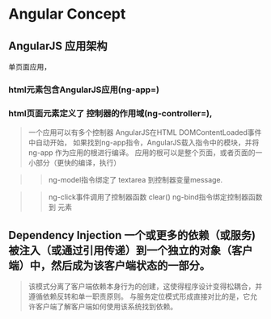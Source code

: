 # Angular Concept

## AngularJS 应用架构 
单页面应用， 
### html元素包含AngularJS应用(ng-app=) 
### html页面元素定义了 控制器的作用域(ng-controller=), 
>一个应用可以有多个控制器 AngularJS在HTML DOMContentLoaded事件中自动开始， 如果找到ng-app指令，AngularJS载入指令中的模块，并将ng-app 作为应用的根进行编译。 应用的根可以是整个页面，或者页面的一小部分（更快的编译，执行）

>>ng-model指令绑定了 textarea 到控制器变量message. 

>>ng-click事件调用了控制器函数 clear() ng-bind指令绑定控制器函数 到 元素

## Dependency Injection 一个或更多的依赖（或服务)被注入（或通过引用传递）到一个独立的对象（客户端）中，然后成为该客户端状态的一部分。 
>该模式分离了客户端依赖本身行为的创建，这使得程序设计变得松耦合，并遵循依赖反转和单一职责原则。 与服务定位模式形成直接对比的是，它允许客户端了解客户端如何使用该系统找到依赖。